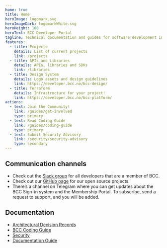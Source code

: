 ```yaml
---
home: true
title: Home
heroImage: logomark.svg
heroImageDark: logomarkWhite.svg
heroHeight: 100
heroText: BCC Developer Portal
tagline: Technical documentation and guides for software development in BCC
features:
  - title: Projects
    details: List of current projects
    link: /projects
  - title: APIs and Libraries
    details: APIs, libraries and SDKs
    link: /libraries
  - title: Design System
    details: Logo assets and design guidelines
    link: https://developer.bcc.no/bcc-design/
  - title: Terraform
    details: Infrastructure for your project!
    link: https://developer.bcc.no/bcc-platform/    
actions:
  - text: Join the Community!
    link: /guides/get-involved
    type: primary
  - text: Read Coding Guide
    link: /guides/coding-guide
    type: primary
  - text: Submit Security Advisory
    link: /security/security-advisory
    type: secondary
---
```



## Communication channels
* Check out the [Slack group](https://bccdev.slack.com/) for all developers that are a member of BCC.
* Check out our [GitHub page](https://github.com/bcc-code) for our open source projects.
* There’s a channel on Telegram where you can get updates about the BCC Sign-in system and the Membership Portal. To subscribe, send a request to support, and you will be added.

## Documentation
* [Architectural Decision Records](./architectural-decision-records/index.md)
* [BCC Coding Guide](./guides/coding-guide.md)
* [Security](./security/index.md)
* [Documentation Guide](/bcc-documentation-base)
